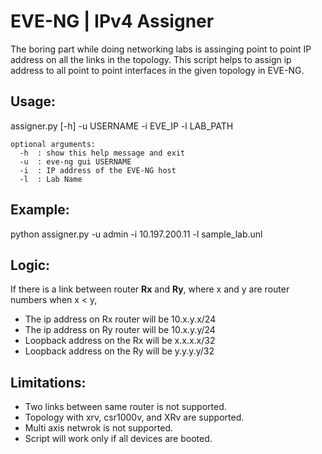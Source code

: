 # EVE-NG | IPv4 Assigner

The boring part while doing networking labs is assinging point to point IP address on all the links in the topology. This script helps to assign ip address to all point to point interfaces in the given topology in EVE-NG.

## Usage: 
assigner.py [-h] -u USERNAME -i EVE_IP -l LAB_PATH
```
optional arguments:
  -h  : show this help message and exit
  -u  : eve-ng gui USERNAME
  -i  : IP address of the EVE-NG host
  -l  : Lab Name
```
## Example: 
python assigner.py -u admin -i 10.197.200.11 -l sample_lab.unl

## Logic:
If there is a link between router **Rx** and **Ry**, where x and y are router numbers when x < y,
- The ip address on Rx router will be 10.x.y.x/24 
- The ip address on Ry router will be 10.x.y.y/24
- Loopback address on the Rx will be x.x.x.x/32
- Loopback address on the Ry will be y.y.y.y/32

## Limitations: 
- Two links between same router is not supported.
- Topology with xrv, csr1000v, and XRv are supported.
- Multi axis netwrok is not supported.
- Script will work only if all devices are booted.
